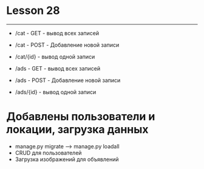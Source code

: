 ﻿# Lesson 28

_______

* /cat - GET - вывод всех записей
* /cat - POST - Добавление новой записи
* /cat/{id} - вывод одной записи

* /ads - GET - вывод всех записей
* /ads - POST - Добавление новой записи
* /ads/{id} - вывод одной записи


# Добавлены пользователи и локации, загрузка данных

* manage.py migrate --> manage.py loadall
* CRUD для пользователей
* Загрузка изображений для объявлений

